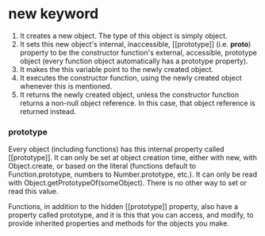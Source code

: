# new keyword 

1. It creates a new object. The type of this object is simply object.
2. It sets this new object's internal, inaccessible, [[prototype]] (i.e. __proto__) property to be the constructor function's external, accessible, prototype object (every function object automatically has a prototype property).
3. It makes the this variable point to the newly created object.
4. It executes the constructor function, using the newly created object whenever this is mentioned.
5. It returns the newly created object, unless the constructor function returns a non-null object reference. In this case, that object reference is returned instead.

### prototype

Every object (including functions) has this internal property called [[prototype]]. It can only be set at object creation time, either with new, with Object.create, or based on the literal (functions default to Function.prototype, numbers to Number.prototype, etc.). It can only be read with Object.getPrototypeOf(someObject). There is no other way to set or read this value.

Functions, in addition to the hidden [[prototype]] property, also have a property called prototype, and it is this that you can access, and modify, to provide inherited properties and methods for the objects you make.